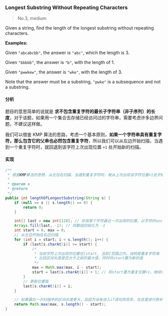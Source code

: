 ### Longest Substring Without Repeating Characters

> No.3, medium

Given a string, find the length of the longest substring without repeating characters.

__Examples:__

Given `"abcabcbb"`, the answer is `"abc"`, which the length is 3.

Given `"bbbbb"`, the answer is `"b"`, with the length of 1.

Given `"pwwkew"`, the answer is `"wke"`, with the length of 3.

Note that the answer must be a substring, `"pwke"` is a subsequence and not a substring.

#### 分析

题目的意思简单的说就是 __求不包含重复字符的最长子字符串（非子序列）的长度__，对于该题，如果用一个集合去存储已经访问过的字符串，需要考虑许多边界问题，不建议这样做。

我们可以借鉴 KMP 算法的思路，考虑一个基本原则，__如果一个字符串具有重复字符，那么包含它的父串也必然包含重复字符__，所以我们可以从左边开始扫描，当遇到一个重复字符时，就回退到该字符上次出现位置 `+1` 处开始新的扫描。

#### 实现

```java
/**
 * 借鉴KMP算法的思想，从左往右扫描，当遇到重复字符时，就从上次出现该字符位置+1处开始新的扫描
 *
 * @param s
 * @return
 */
public int lengthOfLongestSubstring(String s) {
    if (null == s || s.length() == 0) {
        return 0;
    }

    int[] last = new int[128]; // 存放某个字符最近一次出现的位置，以字符的ascii值作为下标
    Arrays.fill(last, -1); // 将数组初始化为 -1
    int start = 0, max = 0;
    // 从左边开始往右边扫描
    for (int i = start; i < s.length(); i++) {
        if (last[s.charAt(i)] >= start) {
            /*
             * 当前字符上次出现的位置在[start, 当前]范围之内，说明是重复字符串
             * 比较区间长度是否大于之前的最大值，同时将start置为新的值
             */
            max = Math.max(max, i - start);
            start = last[s.charAt(i)] + 1; // 将start置为重复位置+1，继续开始
        }
        // 更新位置值
        last[s.charAt(i)] = i;
    }

    // 如果最后一次扫描中的区间长度更大，会因为没有进入if语句而丢失，在这里进行弥补
    return Math.max(max, s.length() - start);
}
```
